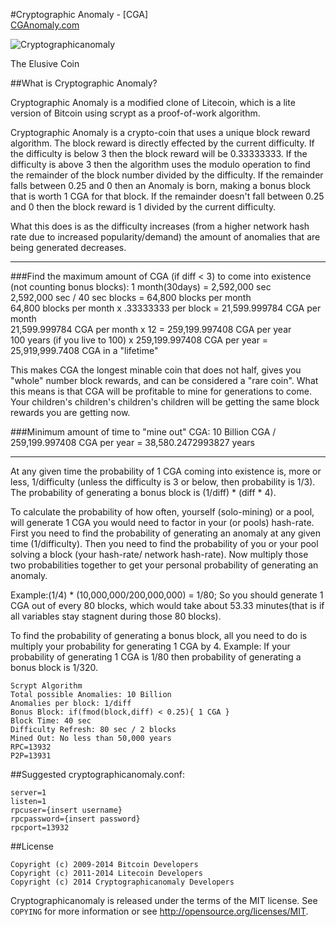 #Cryptographic Anomaly - [CGA]  
[CGAnomaly.com](CGAnomaly.com)

![Cryptographicanomaly](http://cganomaly.com/imgs/logo.png)

The Elusive Coin

##What is Cryptographic Anomaly?

Cryptographic Anomaly is a modified clone of Litecoin, which is a lite version of Bitcoin using scrypt as a proof-of-work algorithm. 

Cryptographic Anomaly is a crypto-coin that uses a unique block reward algorithm. The block reward is directly effected by the current difficulty. If the difficulty is below 3 then the block reward will be 0.33333333. If the difficulty is above 3 then the algorithm uses the modulo operation to find the remainder of the block number divided by the difficulty. If the remainder falls between 0.25 and 0 then an Anomaly is born, making a bonus block that is worth 1 CGA for that block. If the remainder doesn't fall between 0.25 and 0 then the block reward is 1 divided by the current difficulty.

What this does is as the difficulty increases (from a higher network hash rate due to increased popularity/demand) the amount of anomalies that are being generated decreases.  

---------------------------------------------------------------------------------------------------

###Find the maximum amount of CGA (if diff < 3) to come into existence (not counting bonus blocks):
1 month(30days) = 2,592,000 sec  
2,592,000 sec / 40 sec blocks = 64,800 blocks per month  
64,800 blocks per month x .33333333 per block = 21,599.999784 CGA per month  
21,599.999784 CGA per month x 12 = 259,199.997408 CGA per year  
100 years (if you live to 100) x 259,199.997408 CGA per year = 25,919,999.7408 CGA in a "lifetime"  

This makes CGA the longest minable coin that does not half, gives you "whole" number block rewards, and can be considered a "rare coin". What this means is that CGA will be profitable to mine for generations to come. Your children's children's children's children will be getting the same block rewards you are getting now.

###Minimum amount of time to "mine out" CGA:
10 Billion CGA / 259,199.997408 CGA per year = 38,580.2472993827 years

-----------------------------------------------------------------------------------------------------

At any given time the probability of 1 CGA coming into existence is, more or less, 1/difficulty (unless the difficulty is 3 or below, then probability is 1/3). The probability of generating a bonus block is (1/diff) * (diff * 4).

To calculate the probability of how often, yourself (solo-mining) or a pool, will generate 1 CGA you would need to factor in your (or pools) hash-rate. First you need to find the probability of generating an anomaly at any given time (1/difficulty). Then you need to find the probability of you or your pool solving a block (your hash-rate/ network hash-rate). Now multiply those two probabilities together to get your personal probability of generating an anomaly.

Example:(1/4) * (10,000,000/200,000,000) = 1/80; So you should generate 1 CGA out of every 80 blocks, which would take about 53.33 minutes(that is if all variables stay stagnent during those 80 blocks).

To find the probability of generating a bonus block, all you need to do is multiply your probability for generating 1 CGA by 4.
Example: If your probability of generating 1 CGA is 1/80 then probability of generating a bonus block is 1/320.

	Scrypt Algorithm
	Total possible Anomalies: 10 Billion
	Anomalies per block: 1/diff
	Bonus Block: if(fmod(block,diff) < 0.25){ 1 CGA }
	Block Time: 40 sec
	Difficulty Refresh: 80 sec / 2 blocks
	Mined Out: No less than 50,000 years
	RPC=13932
	P2P=13931


##Suggested cryptographicanomaly.conf:

	server=1
 	listen=1
 	rpcuser={insert username}
 	rpcpassword={insert password}
 	rpcport=13932
	

##License

	Copyright (c) 2009-2014 Bitcoin Developers
	Copyright (c) 2011-2014 Litecoin Developers
	Copyright (c) 2014 Cryptographicanomaly Developers

Cryptographicanomaly is released under the terms of the MIT license. See `COPYING` for more
information or see http://opensource.org/licenses/MIT.

